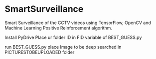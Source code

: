 # SmartSurveillance
Smart Surveillance of the CCTV videos using TensorFlow, OpenCV and Machine Learning Positive Reinforcement algorithm.


Install PyDrive
Place ur folder ID in FID variable of BEST_GUESS.py

run BEST_GUESS.py
place Image to be deep searched in PICTURESTOBEUPLOADED folder
